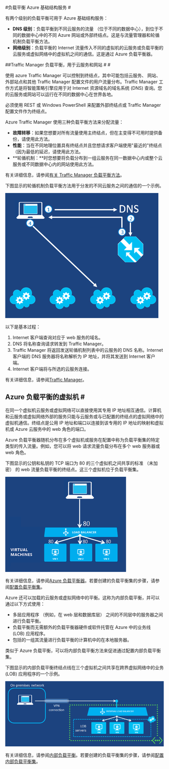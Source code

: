 ﻿<properties title="Load Balancing for Azure Infrastructure Services" pageTitle="负载平衡以 Azure 基础结构服务" description="描述要执行负载平衡与 Traffic Manager 和负载平衡器的功能。" metaKeywords="" services="virtual-machines" solutions="" documentationCenter="" authors="cherylmc" videoId="" scriptId="" manager="adinah" />

<tags ms.service="virtual-machines" ms.workload="infrastructure-services" ms.tgt_pltfrm="" ms.devlang="na" ms.topic="article" ms.date="09/17/2014" ms.author="cherylmc" />

#负载平衡 Azure 基础结构服务 #

有两个级别的负载平衡可用于 Azure 基础结构服务：

- **DNS 级别**：负载平衡到不同云服务的流量 （位于不同的数据中心），到位于不同的数据中心中的不同 Azure 网站或外部终结点。这是与流量管理器和轮循机制负载平衡方法。
- **网络级别**：负载平衡的 Internet 流量传入不同的虚拟机的云服务或负载平衡的云服务或虚拟网络中的虚拟机之间的通信。这是通过 Azure 负载平衡器。

##Traffic Manager 负载平衡，用于云服务和网站 # #

使用 azure Traffic Manager 可以控制到终结点，其中可能包括云服务、 网站、 外部站点和其他 Traffic Manager 配置文件的用户流量分布。Traffic Manager 工作方式是将智能策略引擎应用于对 Internet 资源域名的域名系统 (DNS) 查询。您的云服务或网站可以运行在不同的数据中心在世界各地。 

必须使用 REST 或 Windows PowerShell 来配置外部终结点或 Traffic Manager 配置文件作为终结点。 

Azure Traffic Manager 使用三种负载平衡方法来分配流量：

- **故障转移**：如果您想要对所有流量使用主终结点，但在主变得不可用时提供备份，请使用此方法。
- **性能**：当在不同地理位置具有终结点并且您想请求客户端使用"最近的"终结点 （因为最低的延迟，请使用此方法。
- **轮循机制：**时您想要将负载分布到一组云服务在同一数据中心内或整个云服务或不同数据中心内的网站使用此方法。

有关详细信息，请参阅[有关 Traffic Manager 负载平衡方法](http://msdn.microsoft.com/zh-cn/library/azure/dn339010.aspx)。

下图显示的轮循机制负载平衡方法用于分发的不同云服务之间的通信的一个示例。

![loadbalancing](./media/load-balancing-vms/TMSummary.png)

以下是基本过程：

1.	Internet 客户端查询对应于 web 服务的域名。
2.	DNS 将名称查询请求转发到 Traffic Manager。
3.	Traffic Manager 将返回发送轮循机制列表中的云服务的 DNS 名称。Internet 客户端的 DNS 服务器将名称解析为 IP 地址，并将其发送到 Internet 客户端。
4.	Internet 客户端将与所选的云服务连接。

有关详细信息，请参阅[Traffic Manager](http://msdn.microsoft.com/zh-cn/library/azure/hh745750.aspx)。

## Azure 负载平衡的虚拟机 # #

在同一个虚拟机云服务或虚拟网络可以直接使用其专用 IP 地址相互通信。计算机和云服务或虚拟网络外部的服务只能与云服务或与已配置的终结点的虚拟网络中的虚拟机通信。终结点是公用 IP 地址和端口以连接到该专用的 IP 地址的映射和虚拟机或 Azure 云服务中的 web 角色的端口。

Azure 负载平衡器随机分布在多个虚拟机或服务在配置中称为负载平衡集的特定类型的传入流量。例如，您可以将 web 请求流量负载分布在多个 web 服务器或 web 角色。

下图显示的公钥和私钥的 TCP 端口为 80 的三个虚拟机之间共享的标准 （未加密） 的 web 流量负载平衡的终结点。这三个虚拟机位于负载平衡集。

![loadbalancing](./media/load-balancing-vms/LoadBalancing.png)

有关详细信息，请参阅[Azure 负载平衡器](http://msdn.microsoft.com/zh-cn/library/azure/dn655058.aspx)。若要创建的负载平衡集的步骤，请参阅[配置负载平衡集](http://msdn.microsoft.com/zh-cn/library/azure/dn655055.aspx)。

Azure 还可以加载的云服务或虚拟网络中的平衡。这称为内部负载平衡，并可以通过以下方式使用：

- 多层应用程序 （例如，在 web 层和数据库层） 之间的不同层中的服务器之间进行负载平衡。
- 负载平衡而无需额外的负载平衡器硬件或软件托管在 Azure 中的业务线 (LOB) 应用程序。 
- 包括的一组其流量进行负载平衡的计算机中的在本地服务器。

类似于 Azure 负载平衡，可以将内部负载平衡方法来促进通过配置内部负载平衡集。 

下图显示的内部负载平衡终结点线在三个虚拟机之间共享在跨界虚拟网络中的业务 (LOB) 应用程序的一个示例。 

![loadbalancing](./media/load-balancing-vms/LOBServers.png)

有关详细信息，请参阅[内部负载平衡](http://msdn.microsoft.com/zh-cn/library/azure/dn690121.aspx)。若要创建的负载平衡集的步骤，请参阅[配置内部负载平衡集](http://msdn.microsoft.com/zh-cn/library/azure/dn690125.aspx)。

<!-- LINKS -->

